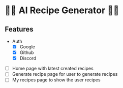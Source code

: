 # 🍰🧁 AI Recipe Generator 🍔🍕

## Features

- Auth
    - [x] Google
    - [x] Github
    - [x] Discord
- [ ] Home page with latest created recipes
- [ ] Generate recipe page for user to generate recipes
- [ ] My recipes page to show the user recipes